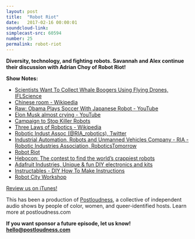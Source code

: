 ```yaml
---
layout: post
title:  "Robot Riot"
date:   2017-02-16 00:00:01
soundcloud-link:
simplecast-src: 60594
number: 25
permalink: robot-riot
---
```


**Diversity, technology, and fighting robots. Savannah and Alex continue their discussion with Adrian Choy of Robot Riot!**

**Show Notes:**

- [Scientists Want To Collect Whale Boogers Using Flying Drones, IFLScience](http://www.iflscience.com/technology/scientists-want-collect-whale-boogers-using-flying-drones/)
- [Chinese room - Wikipedia](https://en.wikipedia.org/wiki/Chinese_room)
- [Raw: Obama Plays Soccer With Japanese Robot - YouTube](https://www.youtube.com/watch?v=ag2vk6coBpI)
- [Elon Musk almost crying - YouTube](https://www.youtube.com/watch?v=8P8UKBAOfGo)
- [Campaign to Stop Killer Robots](https://www.stopkillerrobots.org/)
- [Three Laws of Robotics - Wikipedia](https://en.wikipedia.org/wiki/Three_Laws_of_Robotics)
- [Robotic Indust Assoc (@RIA_robotics), Twitter](https://twitter.com/RIA_robotics?ref_src=twsrc%5Egoogle%7Ctwcamp%5Eserp%7Ctwgr%5Eauthor)
- [Industrial Automation, Robots and Unmanned Vehicles Company - RIA - Robotic Industries Association, RoboticsTomorrow](http://www.roboticstomorrow.com/company_directory/ria--robotic-industries-association/10138)
- [Robot Riot](https://www.facebook.com/Robot-Riot-729238500510141/)
- [Hebocon: The contest to find the world’s crappiest robots](https://www.engadget.com/2016/08/14/hebocon-the-worlds-crappiest-robots/)
- [Adafruit Industries, Unique & fun DIY electronics and kits](https://www.adafruit.com/)
- [Instructables - DIY How To Make Instructions](http://www.instructables.com/)
- [Robot City Workshop](http://www.robotcityworkshop.com/)






[Review us on iTunes!](https://itunes.apple.com/us/podcast/roboism/id1008492610?mt=2)

This has been a production of [Postloudness](http://www.postloudness.com/), a collective of independent audio shows by people of color, women, and queer-identified hosts. Learn more at postloudness.com

**If you want sponsor a future episode, let us know! hello@postloudness.com**
